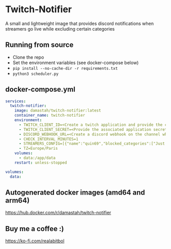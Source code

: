 # Twitch-Notifier

A small and lightweight image that provides discord notifications when streamers go live while excluding certain categories

## Running from source
- Clone the repo
- Set the environment variables (see docker-compose below)
- ```pip install --no-cache-dir -r requirements.txt```
- ```python3 scheduler.py``` 

## docker-compose.yml

``` yaml
services:
  twitch-notifier:
    image: damastah/twitch-notifier:latest
    container_name: twitch-notifier
    environment:
      - TWITCH_CLIENT_ID=<Create a twitch application and provide the client ID>
      - TWITCH_CLIENT_SECRET=<Provide the associated application secret>
      - DISCORD_WEBHOOK_URL=<Create a discord webhook on the channel where you want the notifications posted and set it here>
      - CHECK_INTERVAL_MINUTES=1
      - STREAMERS_CONFIG=[{"name":"quin69","blocked_categories":["Just Chatting", "Category 2"]},{"name":"streamer2","blocked_categories":["Just Chatting", "Category 2", "Category 3"]}]
      - TZ=Europe/Paris
    volumes:
      - data:/app/data
    restart: unless-stopped

volumes:
  data:
```

## Autogenerated docker images (amd64 and arm64)
https://hub.docker.com/r/damastah/twitch-notifier

## Buy me a coffee :)
https://ko-fi.com/realabitbol
